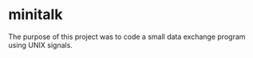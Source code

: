 # minitalk
The purpose of this project was to code a small data exchange program using UNIX signals.
